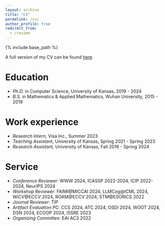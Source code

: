 ```yaml
---
layout: archive
title: "CV"
permalink: /cv/
author_profile: true
redirect_from:
  - /resume
---
```


{% include base_path %}

A full version of my CV can be found [here](http://liuzey.github.io/files/cv.pdf).

Education
======
* *Ph.D.* in Computer Science, University of Kansas, 2019 - 2024
* *B.S.* in Mathematics & Applied Mathematics, Wuhan University, 2015 - 2019

Work experience
======
* *Research Intern*, Visa Inc., Summer 2023
* *Teaching Assistant*, University of Kansas, Spring 2021 - Spring 2023
* *Research Assistant*, University of Kansas, Fall 2019 - Spring 2024
  
Service
======
* *Conference Reviewer*: WWW 2024, ICASSP 2022-2024, ICIP 2022-2024, NeurIPS 2024
* *Workshop Reviewer*: FAIMI@MICCAI 2024, LLMCog@ICML 2024, WiCV@ECCV 2024, ROAM@ECCV 2024, STM@ESORICS 2022
* *Journal Reviewer*: TIP
* *Artifact Evaluation PC*: CCS 2024, ATC 2024, OSDI 2024, WOOT 2024, DSN 2024, ECOOP 2024, ISSRE 2023
* *Organizing Committee*: EAI AC3 2022
